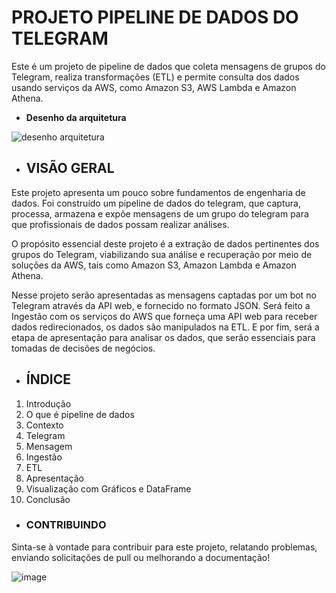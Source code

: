 # PROJETO PIPELINE DE DADOS DO TELEGRAM
Este é um projeto de pipeline de dados que coleta mensagens de grupos do Telegram, realiza transformações (ETL) e permite consulta dos dados usando serviços da AWS, como Amazon S3, AWS Lambda e Amazon Athena.

- **Desenho da arquitetura**
  
![desenho arquitetura](https://github.com/TayaraJesus/projeto-pipeline--de-dados-do-telegram/assets/142426164/d30b9215-2e27-4791-97de-c14320fa226c)

- ## VISÃO GERAL
  
Este projeto apresenta um pouco sobre fundamentos de engenharia de dados. Foi construído um pipeline de dados do telegram, que captura, processa, armazena e expõe mensagens de um grupo do telegram para que profissionais de dados possam realizar análises. 

O propósito essencial deste projeto é a extração de dados pertinentes dos grupos do Telegram, viabilizando sua análise e recuperação por meio de soluções da AWS, tais como Amazon S3, Amazon Lambda e Amazon Athena.

Nesse projeto serão apresentadas as mensagens captadas por um bot no Telegram através da API web, e fornecido no formato JSON. Será feito a Ingestão com os serviços do AWS que forneça uma API web para receber dados redirecionados, os dados são manipulados na ETL. E por fim, será a etapa de apresentação para analisar os dados, que serão essenciais para tomadas de decisões de negócios.

- ## ÍNDICE
1. Introdução
2. O que é pipeline de dados
3. Contexto
4. Telegram
5. Mensagem
6. Ingestão
7. ETL
8. Apresentação
9. Visualização com Gráficos e DataFrame
10. Conclusão

- ### CONTRIBUINDO
Sinta-se à vontade para contribuir para este projeto, relatando problemas, enviando solicitações de pull ou melhorando a documentação!

![image](https://github.com/TayaraJesus/projeto-pipeline--de-dados-do-telegram/assets/142426164/c840b002-5ffe-404b-a40a-ef369fd5d6e3)
    
